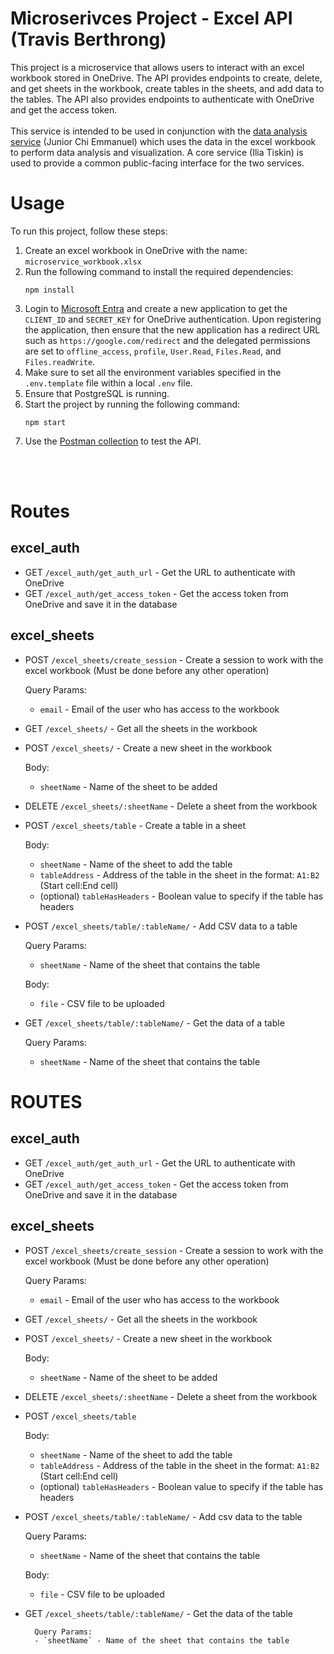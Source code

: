 # Microserivces Project - Excel API (Travis Berthrong)
This project is a microservice that allows users to interact with an excel workbook stored in OneDrive.
The API provides endpoints to create, delete, and get sheets in the workbook, create tables in the sheets, and add data to the tables.
The API also provides endpoints to authenticate with OneDrive and get the access token.
</br> 
</br>
This service is intended to be used in conjunction with the [data analysis service](https://github.com/chiemmanuel/analyticservice) (Junior Chi Emmanuel) which uses the data in the excel workbook to perform data analysis and visualization. A core service (Ilia Tiskin) is used to provide a common public-facing interface for the two services.


# Usage

To run this project, follow these steps:

1. Create an excel workbook in OneDrive with the name: `microservice_workbook.xlsx`
2. Run the following command to install the required dependencies:
    ```
    npm install
    ```
3. Login to [Microsoft Entra](https://entra.microsoft.com/) and create a new application to get the `CLIENT_ID` and `SECRET_KEY` for OneDrive authentication. Upon registering the application, then ensure that the new application has a redirect URL such as `https://google.com/redirect` and the delegated permissions are set to `offline_access`, `profile`, `User.Read`, `Files.Read`, and `Files.readWrite`.
4. Make sure to set all the environment variables specified in the `.env.template` file within a local `.env` file.
5. Ensure that PostgreSQL is running.
6. Start the project by running the following command:
    ```
    npm start
    ```
7. Use the [Postman collection](https://speeding-shuttle-145414.postman.co/workspace/New-Team-Workspace~9bbc6a62-0def-40d9-bad3-56959c01b44b/collection/32573845-2bccb303-05c6-40f4-a20c-69393dea7322?action=share&creator=32573845) to test the API.

</br>
</br>

# Routes

## excel_auth

- GET `/excel_auth/get_auth_url` - Get the URL to authenticate with OneDrive
- GET `/excel_auth/get_access_token` - Get the access token from OneDrive and save it in the database

## excel_sheets 

- POST `/excel_sheets/create_session` - Create a session to work with the excel workbook (Must be done before any other operation)

     Query Params: 
     - `email` - Email of the user who has access to the workbook

- GET `/excel_sheets/` - Get all the sheets in the workbook
- POST `/excel_sheets/` - Create a new sheet in the workbook

     Body: 
     - `sheetName` - Name of the sheet to be added

- DELETE `/excel_sheets/:sheetName` - Delete a sheet from the workbook

- POST `/excel_sheets/table` - Create a table in a sheet

     Body:
     - `sheetName` - Name of the sheet to add the table
     - `tableAddress` - Address of the table in the sheet in the format: `A1:B2` (Start cell:End cell)
     - (optional) `tableHasHeaders` - Boolean value to specify if the table has headers 

- POST `/excel_sheets/table/:tableName/` - Add CSV data to a table

     Query Params:
     - `sheetName` - Name of the sheet that contains the table

     Body:
     - `file` - CSV file to be uploaded

- GET `/excel_sheets/table/:tableName/` - Get the data of a table
     
     Query Params:
     - `sheetName` - Name of the sheet that contains the table

# ROUTES

## excel_auth

- GET `/excel_auth/get_auth_url` - Get the URL to authenticate with OneDrive
- GET `/excel_auth/get_access_token` - Get the access token from OneDrive and save it in the database

## excel_sheets 

- POST `/excel_sheets/create_session` - Create a session to work with the excel workbook (Must be done before any other operation)

    Query Params: 
    - `email` - Email of the user who has access to the workbook
- GET `/excel_sheets/` - Get all the sheets in the workbook
- POST `/excel_sheets/` - Create a new sheet in the workbook

    Body: 
    - `sheetName` - Name of the sheet to be added

- DELETE `/excel_sheets/:sheetName` - Delete a sheet from the workbook

- POST `/excel_sheets/table`

    Body:
    - `sheetName` - Name of the sheet to add the table
    - `tableAddress` - Address of the table in the sheet in the format: `A1:B2` (Start cell:End cell)
    - (optional) `tableHasHeaders` - Boolean value to specify if the table has headers 

- POST `/excel_sheets/table/:tableName/` - Add csv data to the table

    Query Params:
    - `sheetName` - Name of the sheet that contains the table

    Body:
    - `file` - CSV file to be uploaded

- GET `/excel_sheets/table/:tableName/` - Get the data of the table
    
        Query Params:
        - `sheetName` - Name of the sheet that contains the table




